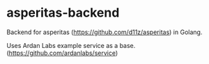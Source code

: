 # asperitas-backend
Backend for asperitas (https://github.com/d11z/asperitas) in Golang.

Uses Ardan Labs example service as a base. (https://github.com/ardanlabs/service)
